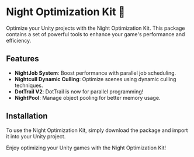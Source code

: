 # Night Optimization Kit 🌟

Optimize your Unity projects with the Night Optimization Kit. This package contains a set of powerful tools to enhance your game's performance and efficiency.

## Features

- **NightJob System**: Boost performance with parallel job scheduling.
- **Nightcull Dynamic Culling**: Optimize scenes using dynamic culling techniques.
- **DotTrail V2**: DotTrail is now for parallel programming!
- **NightPool**: Manage object pooling for better memory usage.

## Installation

To use the Night Optimization Kit, simply download the package and import it into your Unity project.

Enjoy optimizing your Unity games with the Night Optimization Kit!
